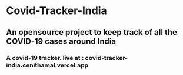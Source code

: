 # Covid-Tracker-India
## An opensource project to keep track of all the COVID-19 cases around India
### A covid-19 tracker. live at : covid-tracker-india.cenithamal.vercel.app
